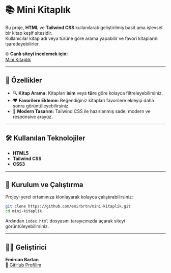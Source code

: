 # 📚 Mini Kitaplık

Bu proje, **HTML** ve **Tailwind CSS** kullanılarak geliştirilmiş basit ama işlevsel bir kitap keşif sitesidir.  
Kullanıcılar kitap adı veya türüne göre arama yapabilir ve favori kitaplarını işaretleyebilirler.  

🌐 **Canlı siteyi incelemek için:**  
[Mini Kitaplık](https://mini-kitaplik-eosin.vercel.app/)

---

## 🧠 Özellikler

- 🔍 **Kitap Arama:** Kitapları **isim** veya **tür**e göre kolayca filtreleyebilirsiniz.  
- ❤️ **Favorilere Ekleme:** Beğendiğiniz kitapları favorilere ekleyip daha sonra görüntüleyebilirsiniz.  
- 🎨 **Modern Tasarım:** Tailwind CSS ile hazırlanmış sade, modern ve responsive arayüz.  

---

## 🛠️ Kullanılan Teknolojiler

- **HTML5**  
- **Tailwind CSS**  
- **CSS3**  

---

## 🚀 Kurulum ve Çalıştırma

Projeyi yerel ortamınıza klonlayarak kolayca çalıştırabilirsiniz:

```bash
git clone https://github.com/emirbrtn/mini-kitaplik.git
cd mini-kitaplik
```

Ardından `index.html` dosyasını tarayıcınızda açarak siteyi görüntüleyebilirsiniz.

---

## 👨‍💻 Geliştirici

**Emircan Bartan**  
📧 [GitHub Profilim](https://github.com/emirbrtn)
